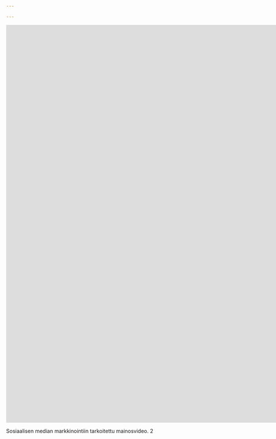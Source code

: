 ```yaml
---

---
```


<iframe src="https://www.youtube-nocookie.com/embed/o-kgUy5CypA" width="1920" height="1080" frameborder="0" allow="autoplay; fullscreen" allowfullscreen data-uk-responsive></iframe>

Sosiaalisen median markkinointiin tarkoitettu mainosvideo. 2
